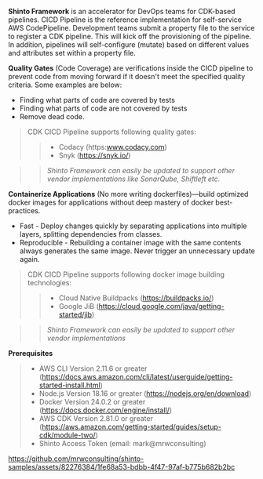 **Shinto Framework** is an accelerator for DevOps teams for CDK-based pipelines. CICD Pipeline is the reference implementation for self-service AWS CodePipeline. Development teams submit a property file to the service to register a CDK pipeline. This will kick off the provisioning of the pipeline. In addition, pipelines will self-configure (mutate) based on different values and attributes set within a property file.

**Quality Gates** (Code Coverage) are verifications inside the CICD pipeline to prevent code from moving forward if it doesn't meet the specified quality criteria. Some examples are below:

- Finding what parts of code are covered by tests
- Finding what parts of code are not covered by tests
- Remove dead code.

> CDK CICD Pipeline supports following quality gates:
>> - Codacy  (https:www.codacy.com)
>> - Snyk (https://snyk.io/)

>>*Shinto Framework can easily be updated to support other vendor implementations like SonarQube, Shiftleft etc.*

**Containerize Applications** (No more writing dockerfiles)—build optimized docker images for applications without deep mastery of docker best-practices.
- Fast - Deploy changes quickly by separating applications into multiple layers, splitting dependencies from classes.
- Reproducible - Rebuilding a container image with the same contents always generates the same image. Never trigger an unnecessary update again.

> CDK CICD Pipeline supports following docker image building technologies: 
>> - Cloud Native Buildpacks (https://buildpacks.io/)
>> - Google JiB (https://cloud.google.com/java/getting-started/jib)

>>*Shinto Framework can easily be updated to support other vendor implementations*

**Prerequisites**
> - AWS CLI Version 2.11.6 or greater (https://docs.aws.amazon.com/cli/latest/userguide/getting-started-install.html)
> - Node.js Version 18.16 or greater (https://nodejs.org/en/download)
> - Docker Version 24.0.2 or greater (https://docs.docker.com/engine/install/)
> - AWS CDK Version 2.81.0 or greater (https://aws.amazon.com/getting-started/guides/setup-cdk/module-two/)
> - Shinto Access Token (email: mark@mrwconsulting)

https://github.com/mrwconsulting/shinto-samples/assets/82276384/1fe68a53-bdbb-4f47-97af-b775b682b2bc

